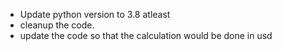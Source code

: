 * Update python version to 3.8 atleast
* cleanup the code.
* update the code so that the calculation would be done in usd